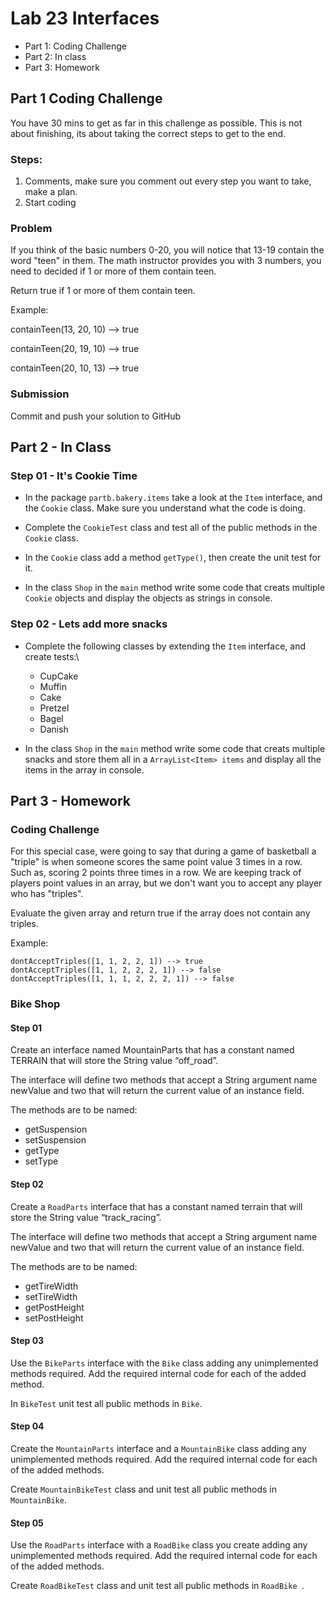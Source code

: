 # Lab 23 Interfaces

* Part 1: Coding Challenge
* Part 2: In class
* Part 3: Homework

## Part 1 Coding Challenge

You have 30 mins to get as far in this challenge as possible. This is not about finishing, its about taking the correct steps to get to the end.

### Steps:

1. Comments, make sure you comment out every step you want to take, make a plan.
2. Start coding

### Problem
If you think of the basic numbers 0-20, you will notice that 13-19 contain the word "teen" in them.
The math instructor provides you with 3 numbers, you need to decided if 1 or more of them contain teen.

Return true if 1 or more of them contain teen.

Example:

containTeen(13, 20, 10) --> true

containTeen(20, 19, 10) --> true

containTeen(20, 10, 13) --> true

### Submission

Commit and push your solution to GitHub

## Part 2 - In Class

### Step 01 - It's Cookie Time

* In the package `partb.bakery.items` take a look at the `Item` interface, and the `Cookie` class. Make sure you understand what the code is doing.

* Complete the `CookieTest` class and test all of the public methods in the `Cookie` class.
* In the `Cookie` class add a method `getType()`, then create the unit test for it.
* In the class `Shop` in the `main` method write some code that creats multiple `Cookie` objects and display the objects as strings in console.

### Step 02 - Lets add more snacks

* Complete the following classes by extending the `Item` interface, and create tests:\
	* CupCake
	* Muffin
	* Cake
	* Pretzel
	* Bagel
	* Danish 

* In the class `Shop` in the `main` method write some code that creats multiple snacks and store them all in a `ArrayList<Item> items`  and display all the items in the array in console.

## Part 3 - Homework

### Coding Challenge
For this special case, were going to say that during a game of basketball a "triple" is when someone scores the same
point value 3 times in a row. Such as, scoring 2 points three times in a row.
We are keeping track of players point values in an array, but we don't want you to accept any player who has "triples".

Evaluate the given array and return true if the array does not contain any triples.

Example:
```
dontAcceptTriples([1, 1, 2, 2, 1]) --> true
dontAcceptTriples([1, 1, 2, 2, 2, 1]) --> false
dontAcceptTriples([1, 1, 1, 2, 2, 2, 1]) --> false
```

### Bike Shop

#### Step 01

Create an interface named MountainParts that has a constant named TERRAIN that will store the String value “off_road”. 

The interface will define two methods that accept a String argument name newValue and two that will return the current value of an instance field. 

The methods are to be named: 

* getSuspension
* setSuspension
* getType 
* setType

#### Step 02

Create a `RoadParts` interface that has a constant named terrain that will store the String value “track_racing”. 

The interface will define two methods that accept a String argument name newValue and two that will return the current value of an instance field. 

The methods are to be named: 

* getTireWidth
* setTireWidth
* getPostHeight
* setPostHeight

#### Step 03

Use the `BikeParts` interface with the `Bike` class adding any unimplemented methods required. Add the required internal code for each of the added method. 

In `BikeTest` unit test all public methods in `Bike`.

#### Step 04

Create the `MountainParts` interface and a `MountainBike` class adding any unimplemented methods required. Add the required internal code for each of the added methods.

Create `MountainBikeTest` class and unit test all public methods in `MountainBike`.

#### Step 05

Use the `RoadParts` interface with a `RoadBike` class you create adding any unimplemented methods required. Add the required internal code for each of the added methods.

Create `RoadBikeTest` class and unit test all public methods in `RoadBike `.






